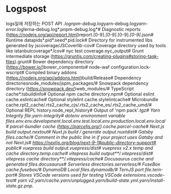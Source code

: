 # Logspost
logs일에 저장하는 POST API
*.lognpm-debug.log*yarn-debug.log*yarn-error.log*lerna-debug.log*.pnpm-debug.log*# Diagnostic reports (https://nodejs.org/api/report.html)report.[0-9]*.[0-9]*.[0-9]*.[0-9]*.json# Runtime datapids*.pid*.seed*.pid.lock# Directory for instrumented libs generated by jscoverage/JSCoverlib-cov# Coverage directory used by tools like istanbulcoverage*.lcov# nyc test coverage.nyc_output# Grunt intermediate storage (https://gruntjs.com/creating-plugins#storing-task-files).grunt# Bower dependency directory (https://bower.io/)bower_components# node-waf configuration.lock-wscript# Compiled binary addons (https://nodejs.org/api/addons.html)build/Release# Dependency directoriesnode_modules/jspm_packages/# Snowpack dependency directory (https://snowpack.dev/)web_modules/# TypeScript cache*.tsbuildinfo# Optional npm cache directory.npm# Optional eslint cache.eslintcache# Optional stylelint cache.stylelintcache# Microbundle cache.rpt2_cache/.rts2_cache_cjs/.rts2_cache_es/.rts2_cache_umd/# Optional REPL history.node_repl_history# Output of 'npm pack'*.tgz# Yarn Integrity file.yarn-integrity# dotenv environment variable files.env.env.development.local.env.test.local.env.production.local.env.local# parcel-bundler cache (https://parceljs.org/).cache.parcel-cache# Next.js build output.nextout# Nuxt.js build / generate output.nuxtdist# Gatsby files.cache/# Comment in the public line in if your project uses Gatsby and not Next.js# https://nextjs.org/blog/next-9-1#public-directory-support# public# vuepress build output.vuepress/dist# vuepress v2.x temp and cache directory.temp.cache# vitepress build output**/.vitepress/dist# vitepress cache directory**/.vitepress/cache# Docusaurus cache and generated files.docusaurus# Serverless directories.serverless/# FuseBox cache.fusebox/# DynamoDB Local files.dynamodb/# TernJS port file.tern-port# Stores VSCode versions used for testing VSCode extensions.vscode-test# yarn v2.yarn/cache.yarn/unplugged.yarn/build-state.yml.yarn/install-state.gz.pnp.*